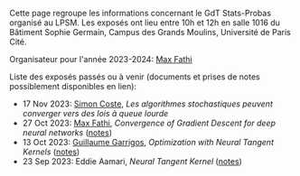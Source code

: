 Cette page regroupe les informations concernant le GdT Stats-Probas organisé au LPSM. Les exposés ont lieu entre 10h et 12h en salle 1016 du Bâtiment Sophie Germain, Campus des Grands Moulins, Université de Paris Cité.

Organisateur pour l'année 2023-2024: [Max Fathi](https://www.normalesup.org/~mfathi/)

Liste des exposés passés ou à venir (documents et prises de notes possiblement disponibles en lien):

- 17 Nov 2023: [Simon Coste](https://scoste.fr/), *Les algorithmes stochastiques peuvent converger vers des lois à queue lourde*
- 27 Oct 2023: [Max Fathi](https://www.normalesup.org/~mfathi/), *Convergence of Gradient Descent for deep neural networks* ([notes](talks/20231027))
- 13 Oct 2023: [Guillaume Garrigos](https://guillaume-garrigos.com/), *Optimization with Neural Tangent Kernels* ([notes](talks/20231013))
- 23 Sep 2023: Eddie Aamari, *Neural Tangent Kernel* ([notes](talks/20230923))
